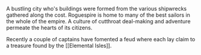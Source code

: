 A bustling city who's buildings were formed from the various shipwrecks gathered along the cost. Roguespire is home to many of the best sailors in the whole of the empire. A culture of cutthroat deal-making and adventure permeate the hearts of its citizens.

Recently a couple of captains have fomented a feud where each lay claim to a treasure found by the [[Elemental Isles]].